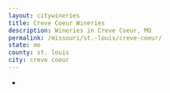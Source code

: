 ```yaml
---
layout: citywineries
title: Creve Coeur Wineries
description: Wineries in Creve Coeur, MO
permalink: /missouri/st.-louis/creve-coeur/
state: mo
county: st. louis
city: creve coeur
---
```

-
